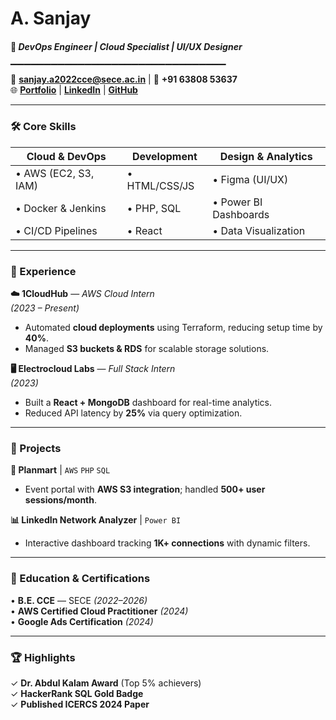 # **A. Sanjay**  
#### 🚀 *DevOps Engineer | Cloud Specialist | UI/UX Designer*  
▔▔▔▔▔▔▔▔▔▔▔▔▔▔▔▔▔▔▔▔▔▔▔▔▔▔▔▔▔▔▔▔  
📧 **sanjay.a2022cce@sece.ac.in** | 📱 **+91 63808 53637**  
🌐 **[Portfolio](https://sanjaya-portfolio.vercel.app/)** | **[LinkedIn](https://www.linkedin.com/in/a-sanjay-98596622a/)** | **[GitHub](https://github.com/sanjay302002)**  

---

### **🛠️ Core Skills**  
| **Cloud & DevOps** | **Development** | **Design & Analytics** |  
|--------------------|----------------|-----------------------|  
| • AWS (EC2, S3, IAM)  | • HTML/CSS/JS  | • Figma (UI/UX)       |  
| • Docker & Jenkins    | • PHP, SQL     | • Power BI Dashboards |  
| • CI/CD Pipelines     | • React        | • Data Visualization  |  

---

### **💼 Experience**  
**☁️ 1CloudHub** — *AWS Cloud Intern*  
*(2023 – Present)*  
- Automated **cloud deployments** using Terraform, reducing setup time by **40%**.  
- Managed **S3 buckets & RDS** for scalable storage solutions.  

**🖥️ Electrocloud Labs** — *Full Stack Intern*  
*(2023)*  
- Built a **React + MongoDB** dashboard for real-time analytics.  
- Reduced API latency by **25%** via query optimization.  

---

### **🚀 Projects**  
**🎯 Planmart** | `AWS` `PHP` `SQL`  
- Event portal with **AWS S3 integration**; handled **500+ user sessions/month**.  

**📊 LinkedIn Network Analyzer** | `Power BI`  
- Interactive dashboard tracking **1K+ connections** with dynamic filters.  

---

### **📜 Education & Certifications**  
• **B.E. CCE** — SECE *(2022–2026)*  
• **AWS Certified Cloud Practitioner** *(2024)*  
• **Google Ads Certification** *(2024)*  

---

### **🏆 Highlights**  
✓ **Dr. Abdul Kalam Award** (Top 5% achievers)  
✓ **HackerRank SQL Gold Badge**  
✓ **Published ICERCS 2024 Paper**  

